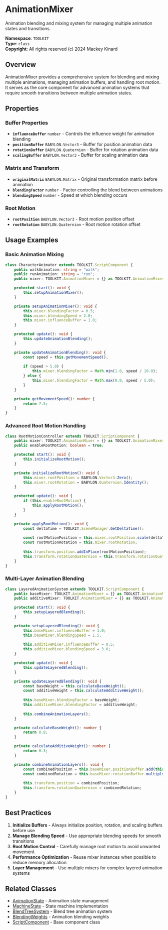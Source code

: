 # AnimationMixer

Animation blending and mixing system for managing multiple animation states and transitions.

**Namespace**: `TOOLKIT`  
**Type**: `class`  
**Copyright**: All rights reserved (c) 2024 Mackey Kinard

## Overview

AnimationMixer provides a comprehensive system for blending and mixing multiple animations, managing animation buffers, and handling root motion. It serves as the core component for advanced animation systems that require smooth transitions between multiple animation states.

## Properties

### Buffer Properties
- **`influenceBuffer`** `number` - Controls the influence weight for animation blending
- **`positionBuffer`** `BABYLON.Vector3` - Buffer for position animation data
- **`rotationBuffer`** `BABYLON.Quaternion` - Buffer for rotation animation data
- **`scalingBuffer`** `BABYLON.Vector3` - Buffer for scaling animation data

### Matrix and Transform
- **`originalMatrix`** `BABYLON.Matrix` - Original transformation matrix before animation
- **`blendingFactor`** `number` - Factor controlling the blend between animations
- **`blendingSpeed`** `number` - Speed at which blending occurs

### Root Motion
- **`rootPosition`** `BABYLON.Vector3` - Root motion position offset
- **`rootRotation`** `BABYLON.Quaternion` - Root motion rotation offset

## Usage Examples

### Basic Animation Mixing
```typescript
class CharacterAnimator extends TOOLKIT.ScriptComponent {
    public walkAnimation: string = "walk";
    public runAnimation: string = "run";
    public mixer: TOOLKIT.AnimationMixer = {} as TOOLKIT.AnimationMixer;

    protected start(): void {
        this.setupAnimationMixer();
    }

    private setupAnimationMixer(): void {
        this.mixer.blendingFactor = 0.5;
        this.mixer.blendingSpeed = 2.0;
        this.mixer.influenceBuffer = 1.0;
    }

    protected update(): void {
        this.updateAnimationBlending();
    }

    private updateAnimationBlending(): void {
        const speed = this.getMovementSpeed();
        
        if (speed > 5.0) {
            this.mixer.blendingFactor = Math.min(1.0, speed / 10.0);
        } else {
            this.mixer.blendingFactor = Math.max(0.0, speed / 5.0);
        }
    }

    private getMovementSpeed(): number {
        return 7.5;
    }
}
```

### Advanced Root Motion Handling
```typescript
class RootMotionController extends TOOLKIT.ScriptComponent {
    public mixer: TOOLKIT.AnimationMixer = {} as TOOLKIT.AnimationMixer;
    public enableRootMotion: boolean = true;

    protected start(): void {
        this.initializeRootMotion();
    }

    private initializeRootMotion(): void {
        this.mixer.rootPosition = BABYLON.Vector3.Zero();
        this.mixer.rootRotation = BABYLON.Quaternion.Identity();
    }

    protected update(): void {
        if (this.enableRootMotion) {
            this.applyRootMotion();
        }
    }

    private applyRootMotion(): void {
        const deltaTime = TOOLKIT.SceneManager.GetDeltaTime();
        
        const rootMotionPosition = this.mixer.rootPosition.scale(deltaTime);
        const rootMotionRotation = this.mixer.rootRotation;
        
        this.transform.position.addInPlace(rootMotionPosition);
        this.transform.rotationQuaternion = this.transform.rotationQuaternion.multiply(rootMotionRotation);
    }
}
```

### Multi-Layer Animation Blending
```typescript
class LayeredAnimationSystem extends TOOLKIT.ScriptComponent {
    public baseMixer: TOOLKIT.AnimationMixer = {} as TOOLKIT.AnimationMixer;
    public additiveMixer: TOOLKIT.AnimationMixer = {} as TOOLKIT.AnimationMixer;

    protected start(): void {
        this.setupLayeredBlending();
    }

    private setupLayeredBlending(): void {
        this.baseMixer.influenceBuffer = 1.0;
        this.baseMixer.blendingSpeed = 1.5;
        
        this.additiveMixer.influenceBuffer = 0.5;
        this.additiveMixer.blendingSpeed = 3.0;
    }

    protected update(): void {
        this.updateLayeredBlending();
    }

    private updateLayeredBlending(): void {
        const baseWeight = this.calculateBaseWeight();
        const additiveWeight = this.calculateAdditiveWeight();
        
        this.baseMixer.blendingFactor = baseWeight;
        this.additiveMixer.blendingFactor = additiveWeight;
        
        this.combineAnimationLayers();
    }

    private calculateBaseWeight(): number {
        return 0.8;
    }

    private calculateAdditiveWeight(): number {
        return 0.3;
    }

    private combineAnimationLayers(): void {
        const combinedPosition = this.baseMixer.positionBuffer.add(this.additiveMixer.positionBuffer);
        const combinedRotation = this.baseMixer.rotationBuffer.multiply(this.additiveMixer.rotationBuffer);
        
        this.transform.position = combinedPosition;
        this.transform.rotationQuaternion = combinedRotation;
    }
}
```

## Best Practices

1. **Initialize Buffers** - Always initialize position, rotation, and scaling buffers before use
2. **Manage Blending Speed** - Use appropriate blending speeds for smooth transitions
3. **Root Motion Control** - Carefully manage root motion to avoid unwanted movement
4. **Performance Optimization** - Reuse mixer instances when possible to reduce memory allocation
5. **Layer Management** - Use multiple mixers for complex layered animation systems

## Related Classes
- [AnimationState](AnimationState.md) - Animation state management
- [MachineState](MachineState.md) - State machine implementation
- [BlendTreeSystem](BlendTreeSystem.md) - Blend tree animation system
- [BlendingWeights](BlendingWeights.md) - Animation blending weights
- [ScriptComponent](../core/ScriptComponent.md) - Base component class
